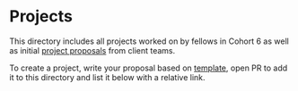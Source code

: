 # Projects

This directory includes all projects worked on by fellows in Cohort 6 as well as initial [project proposals](./project-ideas.md) from client teams.

To create a project, write your proposal based on [template](./project-template.md), open PR to add it to this directory and list it below with a relative link.